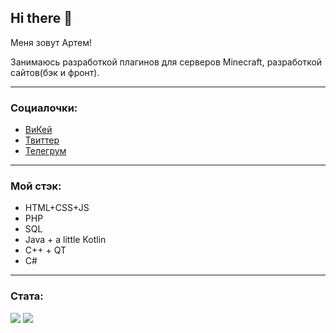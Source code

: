 ## Hi there 👋

Меня зовут Артем!

Занимаюсь разработкой плагинов для серверов Minecraft, разработкой сайтов(бэк и фронт).

---

### Социалочки:
* [ВиКей](https://vk.com/fayence)
* [Твиттер](https://twitter.com/fayence_)
* [Телегрум](https://t.me/fayence/)

---

### Мой стэк:
* HTML+CSS+JS
* PHP
* SQL
* Java + a little Kotlin
* C++ + QT
* C#

---

### Стата:

![](https://github-readme-stats.vercel.app/api?username=dadowl&show_icons=true&theme=dark&count_private=true&hide_title=true&include_all_commits=true)
![](https://github-readme-stats.vercel.app/api/top-langs/?username=dadowl&theme=dark&langs_count=10&layout=compact&count_private=true&include_all_commits=true)


<!--
**dadowl/dadowl** is a ✨ _special_ ✨ repository because its `README.md` (this file) appears on your GitHub profile.

Here are some ideas to get you started:

- 🔭 I’m currently working on ...
- 🌱 I’m currently learning ...
- 👯 I’m looking to collaborate on ...
- 🤔 I’m looking for help with ...
- 💬 Ask me about ...
- 📫 How to reach me: ...
- 😄 Pronouns: ...
- ⚡ Fun fact: ...
-->
